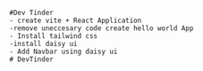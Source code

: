     #Dev Tinder
    - create vite + React Application
    -remove uneccesary code create hello world App
    - Install tailwind css
    -install daisy ui
    - Add Navbar using daisy ui
    #   D e v T i n d e r  
 